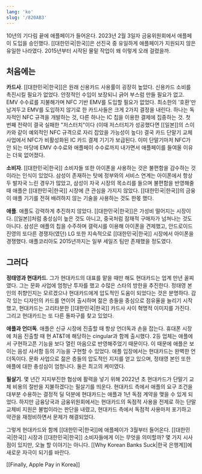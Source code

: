 ```yaml
---
lang: 'ko'
slug: '/820AB3'
---
```


10년의 기다림 끝에 애플페이가 들어온다. 2023년 2월 3일자 금융위원회에서 애플페이 도입을 승인했다. [[대한민국|한국]]은 선진국 중 유일하게 애플페이가 지원되지 않은 유일한 나라였다. 2015년부터 시작된 물밑 작업이 왜 이렇게 오래 걸렸을까.

## 처음에는

**카드사**. [[대한민국|한국]]은 원래 신용카드 사용률이 굉장히 높았다. 신용카드 소비를 촉진시킬 필요가 없었다. 안정적인 수입이 보장되니 긁어 부스럼 만들 필요가 없고. EMV 수수료를 지불해가며 NFC 기반 EMV를 도입할 필요가 없었다. 최소한의 '호환'만 남겨두고 EMV를 도입하지 않기로 한 카드사들은 크게 2가지 결정을 내린다. 하나는 독자적인 NFC 규격을 개발하는 것, 다른 하나는 IC 칩을 이용한 결제에 집중하는 것. 첫 번째 전략이 결국 실패한 "저스터치"이다 (이때 저스터치가 성공했다면 [[일본]]의 스이카와 같이 예외적인 NFC 규격으로 자리 잡았을 가능성이 높다) 결국 카드 단말기 교체 사업에서 NFC가 비활성화된 IC 카드 결제 기기가 보급된다. 이미 단말기마저 NFC가 안 되는 마당에 EMV 수수료와 애플페이 수수료까지 내가면서 애플페이를 들여올 이유는 더욱 없어졌다.

**소비자**. [[대한민국|한국]] 소비자들 또한 아이폰을 사용하는 것은 불편함을 감수하는 것이라는 인식이 있었다. 삼성이 존재하는 탓에 정부와의 서비스 연계는 아이폰에서 항상 두 발자국 느린 경우가 많았고, 삼성이 자국 시장의 목소리를 들으며 불편함을 반영해줄 때 애플은 [[대한민국|한국]] 시장에 큰 관심을 가지지 않았다. [[대한민국|한국]]의 금융이 애플 기기를 전혀 배려하지 않는 기술을 사용하는 것도 한몫 했다.

**애플**. 애플도 강력하게 추진하지 않았다. [[대한민국|한국]]은 가성비 떨어지는 시장이다. [[일본]]처럼 충성심이 높은 것도 아니고, 중국처럼 잠재적 구매자가 넘쳐나는 것도 아니다. 삼성은 애플의 칩을 수주하며 갤럭시를 이용해 아이폰을 견제했고, 안드로이드 진영의 또다른 경쟁자(였던) LG 또한 지속적으로 [[대한민국|한국]] 시장에서 아이폰을 경쟁했다. 애플코리아도 2015년까지는 일부 세일즈 팀만 존재했을 정도였다.

## 그러다

**정태영과 현대카드**. 그가 현대카드의 대표를 맡을 때만 해도 현대카드는 업계 만년 꼴찌였다. 그는 문화 사업에 엄청난 투자를 했고 수많은 스타의 방한을 추진한다. 정태영 본인의 취향인지는 모르겠으나 현대카드에게 압도적인 도움이 되었다는 것은 분명하다. 감각 있는 디자인의 카드를 연이어 출시하며 젊은 층들을 중심으로 점유율을 늘리기 시작했고, 현대카드는 고리타분한 [[대한민국|한국]] 카드사 사이 혁명적 이미지를 가진다. 그리고 현대카드는 또 다른 돌파구를 찾고 있었다.

**애플과 언더독**. 애플은 신규 시장에 진출할 때 항상 언더독과 손을 잡는다. 휴대폰 시장에 처음 진출할 때 현 AT&T에 해당하는 cingular과 함께 출시했다. 2등 업체는 애플에서 구현하고픈 기능을 보다 열린 마음으로 반영해주었기 때문이다. 이 때문에 애플은 보이는 음성 사서함 등의 기능을 구현할 수 있었다. 애플 입장에서는 현대카드는 완벽한 언더독이다. 문화 사업으로 젊은 층들의 압도적인 지지를 얻고 있으며, 정태영 본인 또한 애플에 대한 충성심이 엄청나다. 둘은 최고의 케미였다.

**필살기**. 몇 년간 지지부진한 협상에 활력을 넣기 위해 2022년 초 현대카드가 단말기 교체 비용의 절반을 지불하겠다는 필살기를 띄운다. 현대카드 측에서 애플의 요구 조건을 대부분 수용하는 결정적 딜 덕분에 현대카드는 애플과 1년 독점 계약을 맺을 수 있게 되었다. 하지만 금융당국과 금융위원회에서는 현대카드의 독점적 사용을 전제로 하는 단말 교체비 지원은 불법이라는 판단을 내렸고, 현대카드 측에서 독점적 사용마저 포기하고 약관을 재정비하면서 문제가 해결되었다.

그렇게 현대카드와 함께 [[대한민국|한국]]에 애플페이가 3월부터 들어온다. [[대한민국|한국]] 시장과 [[대한민국|한국]] 소비자들에게 이는 무엇을 의미할까? 몇 가지 시사점이 있지만, 오늘 할 이야기는 아니다. [[Why Korean Banks Suck|한국 은행계]]에 새로운 자극이 되기를 바란다.

[[Finally, Apple Pay in Korea]]
